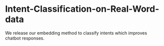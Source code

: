 # Intent-Classification-on-Real-Word-data
We release our embedding method to classify intents which improves chatbot responses. 

